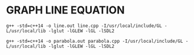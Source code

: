 # GRAPH LINE EQUATION

```
g++ -std=c++14 -o line.out line.cpp -I/usr/local/include/GL -L/usr/local/lib -lglut -lGLEW -lGL -lSDL2
```

```
g++ -std=c++14 -o parabola.out parabola.cpp -I/usr/local/include/GL -L/usr/local/lib -lglut -lGLEW -lGL -lSDL2
```
